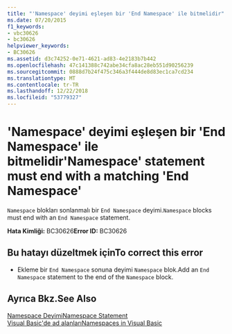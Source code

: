 ```yaml
---
title: "'Namespace' deyimi eşleşen bir 'End Namespace' ile bitmelidir"
ms.date: 07/20/2015
f1_keywords:
- vbc30626
- bc30626
helpviewer_keywords:
- BC30626
ms.assetid: d3c74252-0e71-4621-ad83-4e2183b7b442
ms.openlocfilehash: 47c141388c742abe34cfa8ac28eb551d90256239
ms.sourcegitcommit: 0888d7b24f475c346a3f444de8d83ec1ca7cd234
ms.translationtype: MT
ms.contentlocale: tr-TR
ms.lasthandoff: 12/22/2018
ms.locfileid: "53779327"
---
```

# <a name="namespace-statement-must-end-with-a-matching-end-namespace"></a><span data-ttu-id="96283-102">'Namespace' deyimi eşleşen bir 'End Namespace' ile bitmelidir</span><span class="sxs-lookup"><span data-stu-id="96283-102">'Namespace' statement must end with a matching 'End Namespace'</span></span>
<span data-ttu-id="96283-103">`Namespace` blokları sonlanmalı bir `End Namespace` deyimi.</span><span class="sxs-lookup"><span data-stu-id="96283-103">`Namespace` blocks must end with an `End Namespace` statement.</span></span>  
  
 <span data-ttu-id="96283-104">**Hata Kimliği:** BC30626</span><span class="sxs-lookup"><span data-stu-id="96283-104">**Error ID:** BC30626</span></span>  
  
## <a name="to-correct-this-error"></a><span data-ttu-id="96283-105">Bu hatayı düzeltmek için</span><span class="sxs-lookup"><span data-stu-id="96283-105">To correct this error</span></span>  
  
-   <span data-ttu-id="96283-106">Ekleme bir `End Namespace` sonuna deyimi `Namespace` blok.</span><span class="sxs-lookup"><span data-stu-id="96283-106">Add an `End Namespace` statement to the end of the `Namespace` block.</span></span>  
  
## <a name="see-also"></a><span data-ttu-id="96283-107">Ayrıca Bkz.</span><span class="sxs-lookup"><span data-stu-id="96283-107">See Also</span></span>  
 [<span data-ttu-id="96283-108">Namespace Deyimi</span><span class="sxs-lookup"><span data-stu-id="96283-108">Namespace Statement</span></span>](../../visual-basic/language-reference/statements/namespace-statement.md)  
 [<span data-ttu-id="96283-109">Visual Basic'de ad alanları</span><span class="sxs-lookup"><span data-stu-id="96283-109">Namespaces in Visual Basic</span></span>](../../visual-basic/programming-guide/program-structure/namespaces.md)
